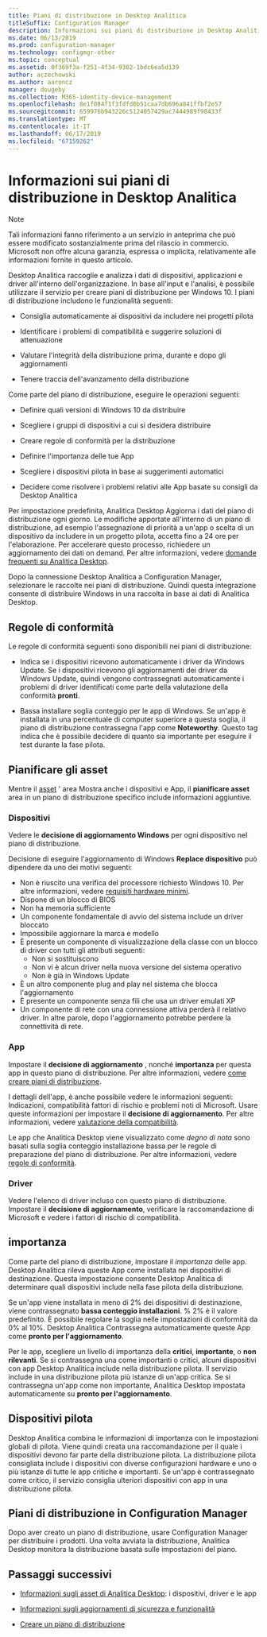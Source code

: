 ```yaml
---
title: Piani di distribuzione in Desktop Analitica
titleSuffix: Configuration Manager
description: Informazioni sui piani di distribuzione in Desktop Analitica.
ms.date: 06/13/2019
ms.prod: configuration-manager
ms.technology: configmgr-other
ms.topic: conceptual
ms.assetid: 0f369f3a-f251-4f34-9302-1bdc6ea5d139
author: aczechowski
ms.author: aaroncz
manager: dougeby
ms.collection: M365-identity-device-management
ms.openlocfilehash: 8e1f084f1f3fdfd8b51caa7db696a841ffbf2e57
ms.sourcegitcommit: 659976b943226c5124057429ac7444989f98433f
ms.translationtype: MT
ms.contentlocale: it-IT
ms.lasthandoff: 06/17/2019
ms.locfileid: "67159262"
---
```

# <a name="about-deployment-plans-in-desktop-analytics"></a>Informazioni sui piani di distribuzione in Desktop Analitica

> [!Note]  
> Tali informazioni fanno riferimento a un servizio in anteprima che può essere modificato sostanzialmente prima del rilascio in commercio. Microsoft non offre alcuna garanzia, espressa o implicita, relativamente alle informazioni fornite in questo articolo.  

Desktop Analitica raccoglie e analizza i dati di dispositivi, applicazioni e driver all'interno dell'organizzazione. In base all'input e l'analisi, è possibile utilizzare il servizio per creare piani di distribuzione per Windows 10. I piani di distribuzione includono le funzionalità seguenti:  

- Consiglia automaticamente ai dispositivi da includere nei progetti pilota  

- Identificare i problemi di compatibilità e suggerire soluzioni di attenuazione  

- Valutare l'integrità della distribuzione prima, durante e dopo gli aggiornamenti  

- Tenere traccia dell'avanzamento della distribuzione  

Come parte del piano di distribuzione, eseguire le operazioni seguenti:  

- Definire quali versioni di Windows 10 da distribuire  

- Scegliere i gruppi di dispositivi a cui si desidera distribuire  

- Creare regole di conformità per la distribuzione  

- Definire l'importanza delle tue App  

- Scegliere i dispositivi pilota in base ai suggerimenti automatici  

- Decidere come risolvere i problemi relativi alle App basate su consigli da Desktop Analitica  

Per impostazione predefinita, Analitica Desktop Aggiorna i dati del piano di distribuzione ogni giorno. Le modifiche apportate all'interno di un piano di distribuzione, ad esempio l'assegnazione di priorità a un'app o scelta di un dispositivo da includere in un progetto pilota, accetta fino a 24 ore per l'elaborazione. Per accelerare questo processo, richiedere un aggiornamento dei dati on demand. Per altre informazioni, vedere [domande frequenti su Analitica Desktop](/sccm/desktop-analytics/faq#can-i-reduce-the-amount-of-time-it-takes-for-data-to-refresh-in-my-desktop-analytics-portal).  

Dopo la connessione Desktop Analitica a Configuration Manager, selezionare le raccolte nei piani di distribuzione. Quindi questa integrazione consente di distribuire Windows in una raccolta in base ai dati di Analitica Desktop.



## <a name="readiness-rules"></a>Regole di conformità

Le regole di conformità seguenti sono disponibili nei piani di distribuzione:

- Indica se i dispositivi ricevono automaticamente i driver da Windows Update. Se i dispositivi ricevono gli aggiornamenti dei driver da Windows Update, quindi vengono contrassegnati automaticamente i problemi di driver identificati come parte della valutazione della conformità **pronti**.  

- Bassa installare soglia conteggio per le app di Windows. Se un'app è installata in una percentuale di computer superiore a questa soglia, il piano di distribuzione contrassegna l'app come **Noteworthy**. Questo tag indica che è possibile decidere di quanto sia importante per eseguire il test durante la fase pilota.  


## <a name="plan-assets"></a>Pianificare gli asset

<!-- 4670224 -->

Mentre il [asset](/sccm/desktop-analytics/about-assets) ' area Mostra anche i dispositivi e App, il **pianificare asset** area in un piano di distribuzione specifico include informazioni aggiuntive.

### <a name="devices"></a>Dispositivi

Vedere le **decisione di aggiornamento Windows** per ogni dispositivo nel piano di distribuzione.

Decisione di eseguire l'aggiornamento di Windows **Replace dispositivo** può dipendere da uno dei motivi seguenti:

- Non è riuscito una verifica del processore richiesto Windows 10. Per altre informazioni, vedere [requisiti hardware minimi](https://docs.microsoft.com/windows-hardware/design/minimum/minimum-hardware-requirements-overview#31-processor).
- Dispone di un blocco di BIOS
- Non ha memoria sufficiente
- Un componente fondamentale di avvio del sistema include un driver bloccato
- Impossibile aggiornare la marca e modello
- È presente un componente di visualizzazione della classe con un blocco di driver con tutti gli attributi seguenti:
    - Non si sostituiscono
    - Non vi è alcun driver nella nuova versione del sistema operativo
    - Non è già in Windows Update
- È un altro componente plug and play nel sistema che blocca l'aggiornamento
- È presente un componente senza fili che usa un driver emulati XP
- Un componente di rete con una connessione attiva perderà il relativo driver. In altre parole, dopo l'aggiornamento potrebbe perdere la connettività di rete.

### <a name="apps"></a>App

Impostare il **decisione di aggiornamento** , nonché **importanza** per questa app in questo piano di distribuzione. Per altre informazioni, vedere [come creare piani di distribuzione](/sccm/desktop-analytics/create-deployment-plans).

I dettagli dell'app, è anche possibile vedere le informazioni seguenti: Indicazioni, compatibilità fattori di rischio e problemi noti di Microsoft. Usare queste informazioni per impostare il **decisione di aggiornamento**. Per altre informazioni, vedere [valutazione della compatibilità](/sccm/desktop-analytics/compat-assessment).

Le app che Analitica Desktop viene visualizzato come *degno di nota* sono basati sulla soglia conteggio installazione bassa per le regole di preparazione del piano di distribuzione. Per altre informazioni, vedere [regole di conformità](/sccm/desktop-analytics/create-deployment-plans#readiness-rules).

### <a name="drivers"></a>Driver

Vedere l'elenco di driver incluso con questo piano di distribuzione. Impostare il **decisione di aggiornamento**, verificare la raccomandazione di Microsoft e vedere i fattori di rischio di compatibilità.


## <a name="importance"></a>importanza

Come parte del piano di distribuzione, impostare il *importanza* delle app. Desktop Analitica rileva queste App come installata nei dispositivi di destinazione. Questa impostazione consente Desktop Analitica di determinare quali dispositivi include nella fase pilota della distribuzione.

Se un'app viene installata in meno di 2% dei dispositivi di destinazione, viene contrassegnato **bassa conteggio installazioni**. % 2% è il valore predefinito. È possibile regolare la soglia nelle impostazioni di conformità da 0% al 10%. Desktop Analitica Contrassegna automaticamente queste App come **pronto per l'aggiornamento**.  

Per le app, scegliere un livello di importanza della **critici**, **importante**, o **non rilevanti**. Se si contrassegna una come importanti o critici, alcuni dispositivi con app Desktop Analitica include nella distribuzione pilota. Il servizio include in una distribuzione pilota più istanze di un'app critica. Se si contrassegna un'app come non importante, Analitica Desktop impostata automaticamente su **pronto per l'aggiornamento**.



## <a name="pilot-devices"></a>Dispositivi pilota

Desktop Analitica combina le informazioni di importanza con le impostazioni globali di pilota. Viene quindi creata una raccomandazione per il quale i dispositivi devono far parte della distribuzione pilota. La distribuzione pilota consigliata include i dispositivi con diverse configurazioni hardware e uno o più istanze di tutte le app critiche e importanti. Se un'app è contrassegnato come critico, il servizio consiglia ulteriori dispositivi con app in una distribuzione pilota.



## <a name="deployment-plans-in-configuration-manager"></a>Piani di distribuzione in Configuration Manager

Dopo aver creato un piano di distribuzione, usare Configuration Manager per distribuire i prodotti. Una volta avviata la distribuzione, Analitica Desktop monitora la distribuzione basata sulle impostazioni del piano.


## <a name="next-steps"></a>Passaggi successivi

- [Informazioni sugli asset di Analitica Desktop](/sccm/desktop-analytics/about-assets): i dispositivi, driver e le app  

- [Informazioni sugli aggiornamenti di sicurezza e funzionalità](/sccm/desktop-analytics/about-updates)  

- [Creare un piano di distribuzione](/sccm/desktop-analytics/create-deployment-plans)  
